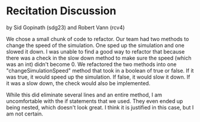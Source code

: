 Recitation Discussion
=====================

by Sid Gopinath (sdg23) and Robert Vann (rcv4)


We chose a small chunk of code to refactor. Our team had two methods to change the speed of the simulation. One sped up the simulation and one slowed it down.
I was unable to find a good way to refactor that because there was a check in the slow down method to make sure the speed (which was an int) didn't become 0.
We refactored the two methods into one "changeSimulationSpeed" method that took in a boolean of true or false. If it was true, it would speed up the simulation. If false, it would slow it down. If it was a slow down, the check would also be implemented.

While this did eliminate several lines and an entire method, I am uncomfortable with the if statements that we used. They even ended up being nested, which doesn't look great. I think it is justified in this case, but I am not certain.

